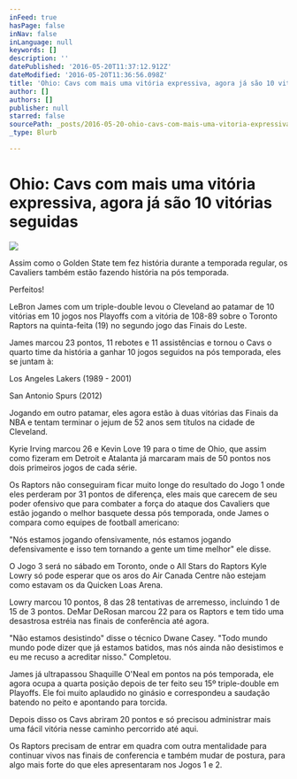 ```yaml
---
inFeed: true
hasPage: false
inNav: false
inLanguage: null
keywords: []
description: ''
datePublished: '2016-05-20T11:37:12.912Z'
dateModified: '2016-05-20T11:36:56.098Z'
title: 'Ohio: Cavs com mais uma vitória expressiva, agora já são 10 vitórias seguidas'
author: []
authors: []
publisher: null
starred: false
sourcePath: _posts/2016-05-20-ohio-cavs-com-mais-uma-vitoria-expressiva-agora-ja-sao-10.md
_type: Blurb

---
```

# Ohio: Cavs com mais uma vitória expressiva, agora já são 10 vitórias seguidas
![](https://the-grid-user-content.s3-us-west-2.amazonaws.com/d3ca3892-72a4-4011-986f-4d3f836f7ff8.jpg)

Assim como o Golden State tem fez história durante a temporada regular, os Cavaliers também estão fazendo história na pós temporada.

Perfeitos!

LeBron James com um triple-double levou o Cleveland ao patamar de 10 vitórias em 10 jogos nos Playoffs com a vitória de 108-89 sobre o Toronto Raptors na quinta-feita (19) no segundo jogo das Finais do Leste.

James marcou 23 pontos, 11 rebotes e 11 assistências e tornou o Cavs o quarto time da história a ganhar 10 jogos seguidos na pós temporada, eles se juntam à:

Los Angeles Lakers (1989 - 2001)

San Antonio Spurs (2012)

Jogando em outro patamar, eles agora estão à duas vitórias das Finais da NBA e tentam terminar o jejum de 52 anos sem títulos na cidade de Cleveland.

Kyrie Irving marcou 26 e Kevin Love 19 para o time de Ohio, que assim como fizeram em Detroit e Atalanta já marcaram mais de 50 pontos nos dois primeiros jogos de cada série.

Os Raptors não conseguiram ficar muito longe do resultado do Jogo 1 onde eles perderam por 31 pontos de diferença, eles mais que carecem de seu poder ofensivo que para combater a força do ataque dos Cavaliers que estão jogando o melhor basquete dessa pós temporada, onde James o compara como equipes de football americano:

"Nós estamos jogando ofensivamente, nós estamos jogando defensivamente e isso tem tornando a gente um time melhor" ele disse.

O Jogo 3 será no sábado em Toronto, onde o All Stars do Raptors Kyle Lowry só pode esperar que os aros do Air Canada Centre não estejam como estavam os da Quicken Loas Arena.

Lowry marcou 10 pontos, 8 das 28 tentativas de arremesso, incluindo 1 de 15 de 3 pontos. DeMar DeRosan marcou 22 para os Raptors e tem tido uma desastrosa estréia nas finais de conferência até agora.

"Não estamos desistindo" disse o técnico Dwane Casey. "Todo mundo mundo pode dizer que já estamos batidos, mas nós ainda não desistimos e eu me recuso a acreditar nisso." Completou.

James já ultrapassou Shaquille O'Neal em pontos na pós temporada, ele agora ocupa a quarta posição depois de ter feito seu 15º triple-double em Playoffs. Ele foi muito aplaudido no ginásio e correspondeu a saudação batendo no peito e apontando para torcida.

Depois disso os Cavs abriram 20 pontos e só precisou administrar mais uma fácil vitória nesse caminho percorrido até aqui.

Os Raptors precisam de entrar em quadra com outra mentalidade para continuar vivos nas finais de conferencia e também mudar de postura, para algo mais forte do que eles apresentaram nos Jogos 1 e 2\.